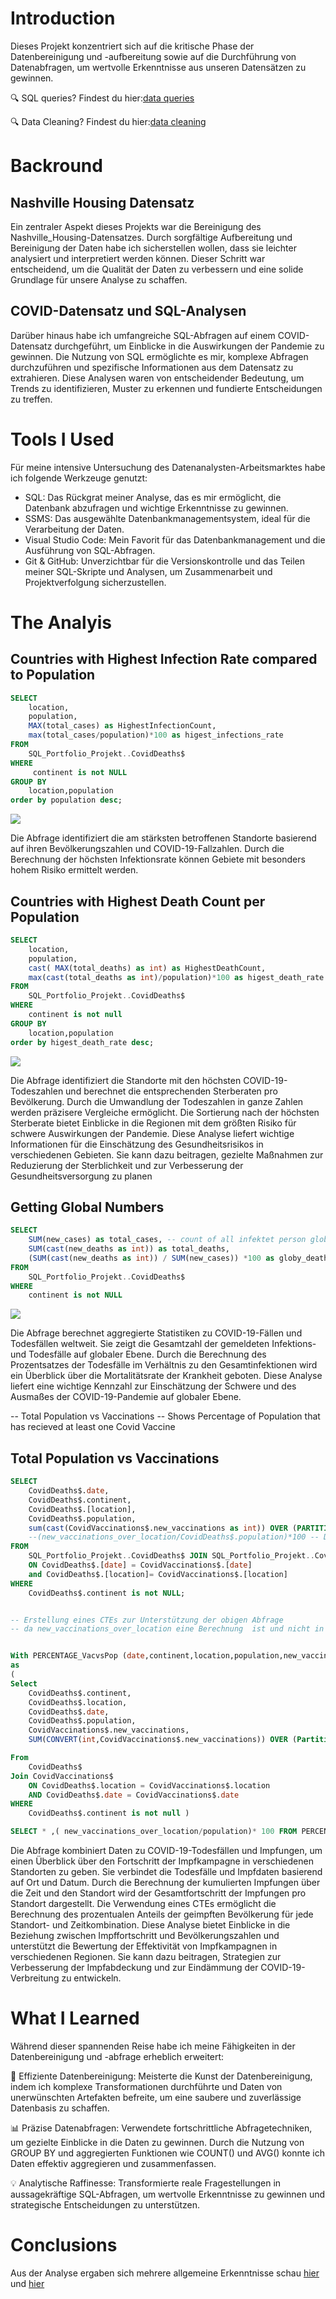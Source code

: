 # Introduction
Dieses Projekt konzentriert sich auf die kritische Phase der Datenbereinigung und -aufbereitung sowie auf die Durchführung von Datenabfragen, um wertvolle Erkenntnisse aus unseren Datensätzen zu gewinnen. 

🔍 SQL queries? Findest du hier:[data queries](/data_queries/)

🔍 Data Cleaning? Findest du hier:[data cleaning](/data_cleaning/)


# Backround

## Nashville Housing Datensatz
Ein zentraler Aspekt dieses Projekts war die Bereinigung des Nashville_Housing-Datensatzes. Durch sorgfältige Aufbereitung und Bereinigung der Daten habe ich sicherstellen wollen, dass sie leichter analysiert und interpretiert werden können. Dieser Schritt war entscheidend, um die Qualität der Daten zu verbessern und eine solide Grundlage für unsere Analyse zu schaffen.


## COVID-Datensatz und SQL-Analysen
Darüber hinaus habe ich umfangreiche SQL-Abfragen auf einem COVID-Datensatz durchgeführt, um Einblicke in die Auswirkungen der Pandemie zu gewinnen. Die Nutzung von SQL ermöglichte es mir, komplexe Abfragen durchzuführen und spezifische Informationen aus dem Datensatz zu extrahieren. Diese Analysen waren von entscheidender Bedeutung, um Trends zu identifizieren, Muster zu erkennen und fundierte Entscheidungen zu treffen.

# Tools I Used
Für meine intensive Untersuchung des Datenanalysten-Arbeitsmarktes habe ich folgende Werkzeuge genutzt:

- SQL: Das Rückgrat meiner Analyse, das es mir ermöglicht, die Datenbank abzufragen und wichtige Erkenntnisse zu gewinnen.
- SSMS: Das ausgewählte Datenbankmanagementsystem, ideal für die Verarbeitung der Daten.
- Visual Studio Code: Mein Favorit für das Datenbankmanagement und die Ausführung von SQL-Abfragen.
- Git & GitHub: Unverzichtbar für die Versionskontrolle und das Teilen meiner SQL-Skripte und Analysen, um Zusammenarbeit und Projektverfolgung sicherzustellen.

# The Analyis 
## Countries with Highest Infection Rate compared to Population

```sql
SELECT
    location,
    population,
    MAX(total_cases) as HighestInfectionCount,
    max(total_cases/population)*100 as higest_infections_rate
FROM
    SQL_Portfolio_Projekt..CovidDeaths$
WHERE
     continent is not NULL
GROUP BY
    location,population
order by population desc;
```

![](/assets/Screenshot%202024-04-05%20124304.png)

Die Abfrage identifiziert die am stärksten betroffenen Standorte basierend auf ihren Bevölkerungszahlen und COVID-19-Fallzahlen. Durch die Berechnung der höchsten Infektionsrate können Gebiete mit besonders hohem Risiko ermittelt werden.


## Countries with Highest Death Count per Population

```sql
SELECT
    location,
    population,
    cast( MAX(total_deaths) as int) as HighestDeathCount,
    max(cast(total_deaths as int)/population)*100 as higest_death_rate
FROM
    SQL_Portfolio_Projekt..CovidDeaths$
WHERE
    continent is not null 
GROUP BY
    location,population
order by higest_death_rate desc;
```
![](/assets/Screenshot%202024-04-05%20124836.png)

Die Abfrage identifiziert die Standorte mit den höchsten COVID-19-Todeszahlen und berechnet die entsprechenden Sterberaten pro Bevölkerung. Durch die Umwandlung der Todeszahlen in ganze Zahlen werden präzisere Vergleiche ermöglicht. Die Sortierung nach der höchsten Sterberate bietet Einblicke in die Regionen mit dem größten Risiko für schwere Auswirkungen der Pandemie. Diese Analyse liefert wichtige Informationen für die Einschätzung des Gesundheitsrisikos in verschiedenen Gebieten. Sie kann dazu beitragen, gezielte Maßnahmen zur Reduzierung der Sterblichkeit und zur Verbesserung der Gesundheitsversorgung zu planen

## Getting Global Numbers
```sql
SELECT 
    SUM(new_cases) as total_cases, -- count of all infektet person globaly
    SUM(cast(new_deaths as int)) as total_deaths,
    (SUM(cast(new_deaths as int)) / SUM(new_cases)) *100 as globy_death_percentage
FROM 
    SQL_Portfolio_Projekt..CovidDeaths$
WHERE 
    continent is not NULL

```
![](/assets/Screenshot%202024-04-05%20125353.png)

Die Abfrage berechnet aggregierte Statistiken zu COVID-19-Fällen und Todesfällen weltweit. Sie zeigt die Gesamtzahl der gemeldeten Infektions- und Todesfälle auf globaler Ebene. Durch die Berechnung des Prozentsatzes der Todesfälle im Verhältnis zu den Gesamtinfektionen wird ein Überblick über die Mortalitätsrate der Krankheit geboten. Diese Analyse liefert eine wichtige Kennzahl zur Einschätzung der Schwere und des Ausmaßes der COVID-19-Pandemie auf globaler Ebene.

-- Total Population vs Vaccinations
-- Shows Percentage of Population that has recieved at least one Covid Vaccine

## Total Population vs Vaccinations

```sql
SELECT
    CovidDeaths$.date,
    CovidDeaths$.continent,
    CovidDeaths$.[location],
    CovidDeaths$.population,
    sum(cast(CovidVaccinations$.new_vaccinations as int)) OVER (PARTITION BY CovidDeaths$.[location] ORDER BY CovidDeaths$.[location] ) as new_vaccinations_over_location
    --(new_vaccinations_over_location/CovidDeaths$.population)*100 -- Damit das Abgefragt werden kann muss ein CTE erstellt werden
FROM 
    SQL_Portfolio_Projekt..CovidDeaths$ JOIN SQL_Portfolio_Projekt..CovidVaccinations$
    ON CovidDeaths$.[date] = CovidVaccinations$.[date]
    and CovidDeaths$.[location]= CovidVaccinations$.[location]
WHERE
    CovidDeaths$.continent is not NULL;


-- Erstellung eines CTEs zur Unterstützung der obigen Abfrage 
-- da new_vaccinations_over_location eine Berechnung  ist und nicht in der selben abfrage genutzt werden kann


With PERCENTAGE_VacvsPop (date,continent,location,population,new_vaccinations,new_vaccinations_over_location)
as
(
Select 
    CovidDeaths$.continent, 
    CovidDeaths$.location, 
    CovidDeaths$.date, 
    CovidDeaths$.population, 
    CovidVaccinations$.new_vaccinations,
    SUM(CONVERT(int,CovidVaccinations$.new_vaccinations)) OVER (Partition by CovidDeaths$.Location Order by CovidDeaths$.location, CovidDeaths$.Date) as new_vaccinations_over_location

From 
    CovidDeaths$
Join CovidVaccinations$
	ON CovidDeaths$.location = CovidVaccinations$.location
	AND CovidDeaths$.date = CovidVaccinations$.date
WHERE
    CovidDeaths$.continent is not null )

SELECT * ,( new_vaccinations_over_location/population)* 100 FROM PERCENTAGE_VacvsPop;
```

Die Abfrage kombiniert Daten zu COVID-19-Todesfällen und Impfungen, um einen Überblick über den Fortschritt der Impfkampagne in verschiedenen Standorten zu geben. Sie verbindet die Todesfälle und Impfdaten basierend auf Ort und Datum. Durch die Berechnung der kumulierten Impfungen über die Zeit und den Standort wird der Gesamtfortschritt der Impfungen pro Standort dargestellt. Die Verwendung eines CTEs ermöglicht die Berechnung des prozentualen Anteils der geimpften Bevölkerung für jede Standort- und Zeitkombination. Diese Analyse bietet Einblicke in die Beziehung zwischen Impffortschritt und Bevölkerungszahlen und unterstützt die Bewertung der Effektivität von Impfkampagnen in verschiedenen Regionen. Sie kann dazu beitragen, Strategien zur Verbesserung der Impfabdeckung und zur Eindämmung der COVID-19-Verbreitung zu entwickeln.


# What I Learned

Während dieser spannenden Reise habe ich meine Fähigkeiten in der Datenbereinigung und -abfrage erheblich erweitert:

🧩 Effiziente Datenbereinigung: Meisterte die Kunst der Datenbereinigung, indem ich komplexe Transformationen durchführte und Daten von unerwünschten Artefakten befreite, um eine saubere und zuverlässige Datenbasis zu schaffen.

📊 Präzise Datenabfragen: Verwendete fortschrittliche Abfragetechniken, um gezielte Einblicke in die Daten zu gewinnen. Durch die Nutzung von GROUP BY und aggregierten Funktionen wie COUNT() und AVG() konnte ich Daten effektiv aggregieren und zusammenfassen.

💡 Analytische Raffinesse: Transformierte reale Fragestellungen in aussagekräftige SQL-Abfragen, um wertvolle Erkenntnisse zu gewinnen und strategische Entscheidungen zu unterstützen.


# Conclusions
Aus der Analyse ergaben sich mehrere allgemeine Erkenntnisse schau [hier](/data_queries/) und [hier](/data_cleaning/)
